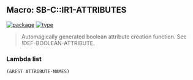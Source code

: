 ## Macro: SB-C::IR1-ATTRIBUTES
[![package](https://img.shields.io/badge/Package-SB--C-5f9ea0.svg?style=social&colorA=999999)](../) [![type](https://img.shields.io/badge/Type-Macro-5f9ea0.svg?style=social&colorA=999999)](../#macro) 

> Automagically generated boolean attribute creation function.
> See !DEF-BOOLEAN-ATTRIBUTE.

### Lambda list
```
(&REST ATTRIBUTE-NAMES)
```

